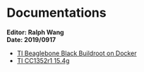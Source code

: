 Documentations    
====
**Editor: Ralph Wang**    
**Date: 2019/0917**     


- [TI Beaglebone Black Buildroot on Docker](https://bcralph.github.io/work/docker/bbb/)    
- [TI CC1352r1 15.4g](15.4g/index.md)

